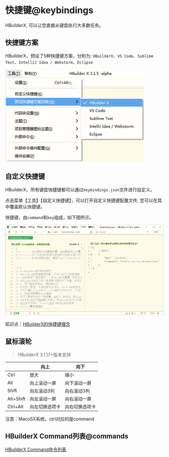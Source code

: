 # 快捷键@keybindings

HBuilderX, 可以让您直接从键盘执行大多数任务。

## 快捷键方案

HBuilderX，预设了5种快捷键方案，分别为: `HBuilderX`、`VS Code`、`Sublime Text`、`IntelliJ Idea / Webstorm`、`Eclipse`

<img src="/static/snapshots/tutorial/keyboard.png" />

## 自定义快捷键

HBuilderX，所有键盘快捷键都可以通过`keybindings.json`文件进行自定义。

点击菜单【工具】【自定义快捷键】，可以打开自定义快捷键配置文件, 您可以在其中覆盖默认快捷键。

快捷键，由`command`和`key`组成，如下图所示。

<img src="/static/snapshots/tutorial/keyboard_set.png"  style="zoom: 80%;"/>

知识点：[HBuilderX的快捷键理念](/Tutorial/Other/keybindings_idea)

## 鼠标滚轮

> HBuilderX 3.1.17+版本支持

|												|向上					|向下					|
|--											|--						|--						|
|Ctrl 	|放大					|缩小					|
|Alt										|向上滚动一屏	|向下滚动一屏	|
|Shift									|向左滚动3列	|向右滚动3列	|
|Alt+Shift							|向左滚动一屏	|向右滚动一屏	|
|Ctrl+Alt               |向左切换选项卡   |向右切换选项卡    |

注意：MacoSX系统，ctrl对应的是command

## HBuilderX Command列表@commands

[HBuilderX Command命令列表](Tutorial/Other/command)